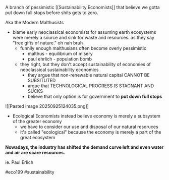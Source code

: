 A branch of pessimistic [[Sustainability Economists]] that believe we gotta put down full stops before shits gets to zero.

Aka the Modern Malthusists

- blame early neoclassical economists for assuming earth ecosystems were merely a source and sink for waste and resources. as they say "free gifts of nature." oh nah bruh
	- funnily enough malthusians often become overly pessimistic
		- malthus - equilibrium of misery
		- paul ehrlich - population bomb
	- they right, but they don't accept sustainability of economies of neoclassical sustainability economics
		- they argue that non-renewable natural capital CANNOT BE SUBSITUTED
		- argue that TECHNOLOGICAL PROGRESS IS STAGNANT AND SUCKS
		- believe that only option is for government to **put down full stops**

![[Pasted image 20250925124035.png]]

- Ecological Economists instead believe economy is merely a subsystem of the greater economy
	- we have to consider our use and disposal of our natural resoruces
	- it's called "ecological" because the economy is merely a part of the great ecosystem

**Nowadays, the industry has shifted the demand curve left and even water and air are scare resources.**

ie. Paul Erlich

#eco199 #sustainability